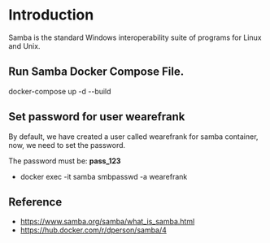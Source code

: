 # Introduction

Samba is the standard Windows interoperability suite of programs for Linux and Unix.

## Run Samba Docker Compose File.
docker-compose up -d --build

## Set password for user wearefrank
By default, we have created a user called wearefrank for samba container, now, we need to set the password.

The password must be: **pass_123**

- docker exec -it samba smbpasswd -a wearefrank 

## Reference

* https://www.samba.org/samba/what_is_samba.html
* https://hub.docker.com/r/dperson/samba/4
